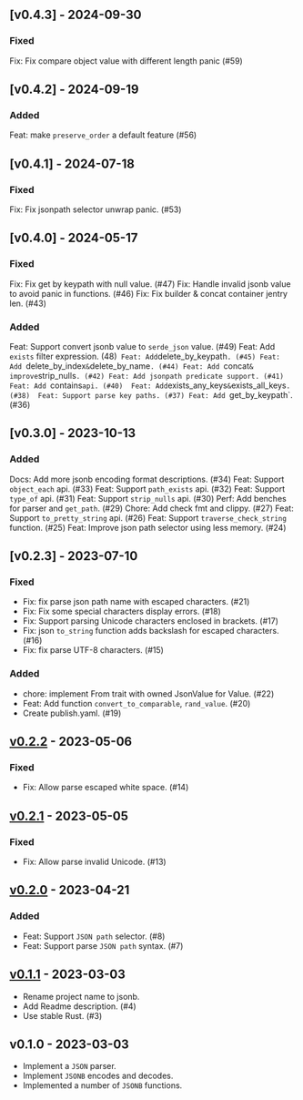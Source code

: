 ## [v0.4.3] - 2024-09-30

### Fixed
Fix: Fix compare object value with different length panic (#59)

## [v0.4.2] - 2024-09-19

### Added
Feat: make `preserve_order` a default feature (#56)

## [v0.4.1] - 2024-07-18

### Fixed
Fix: Fix jsonpath selector unwrap panic. (#53)

## [v0.4.0] - 2024-05-17

### Fixed

Fix: Fix get by keypath with null value. (#47)
Fix: Handle invalid jsonb value to avoid panic in functions. (#46)
Fix: Fix builder & concat container jentry len. (#43) 

### Added

Feat: Support convert jsonb value to `serde_json` value. (#49) 
Feat: Add `exists` filter expression. (48)` 
Feat: Add `delete_by_keypath`. (#45)
Feat: Add `delete_by_index` & `delete_by_name`. (#44)
Feat: Add `concat` & improve `strip_nulls`. (#42)
Feat: Add jsonpath predicate support. (#41) 
Feat: Add `contains` api. (#40) 
Feat: Add `exists_any_keys` & `exists_all_keys`. (#38) 
Feat: Support parse key paths. (#37)
Feat: Add `get_by_keypath`. (#36)

## [v0.3.0] - 2023-10-13

### Added

Docs: Add more jsonb encoding format descriptions. (#34)
Feat: Support `object_each` api. (#33)
Feat: Support `path_exists` api. (#32)
Feat: Support `type_of` api. (#31)
Feat: Support `strip_nulls` api. (#30)
Perf: Add benches for parser and `get_path`. (#29)
Chore: Add check fmt and clippy. (#27)
Feat: Support `to_pretty_string` api. (#26)
Feat: Support `traverse_check_string` function. (#25)
Feat: Improve json path selector using less memory. (#24)

## [v0.2.3] - 2023-07-10

### Fixed

- Fix: fix parse json path name with escaped characters. (#21)
- Fix: Fix some special characters display errors. (#18)
- Fix: Support parsing Unicode characters enclosed in brackets. (#17)
- Fix: json `to_string` function adds backslash for escaped characters. (#16)
- Fix: fix parse UTF-8 characters. (#15)

### Added

- chore: implement From trait with owned JsonValue for Value. (#22)
- Feat: Add function `convert_to_comparable`, `rand_value`. (#20)
- Create publish.yaml. (#19)

## [v0.2.2] - 2023-05-06

### Fixed

- Fix: Allow parse escaped white space. (#14)

## [v0.2.1] - 2023-05-05

### Fixed

- Fix: Allow parse invalid Unicode. (#13)

## [v0.2.0] - 2023-04-21

### Added

- Feat: Support `JSON path` selector. (#8)
- Feat: Support parse `JSON path` syntax. (#7)

## [v0.1.1] - 2023-03-03

- Rename project name to jsonb.
- Add Readme description. (#4)
- Use stable Rust. (#3)

## v0.1.0 - 2023-03-03

- Implement a `JSON` parser.
- Implement `JSONB` encodes and decodes.
- Implemented a number of `JSONB` functions.


[v0.2.2]: https://github.com/datafuselabs/jsonb/compare/v0.2.1...v0.2.2
[v0.2.1]: https://github.com/datafuselabs/jsonb/compare/v0.2.0...v0.2.1
[v0.2.0]: https://github.com/datafuselabs/jsonb/compare/v0.1.1...v0.2.0
[v0.1.1]: https://github.com/datafuselabs/jsonb/compare/v0.1.0...v0.1.1
